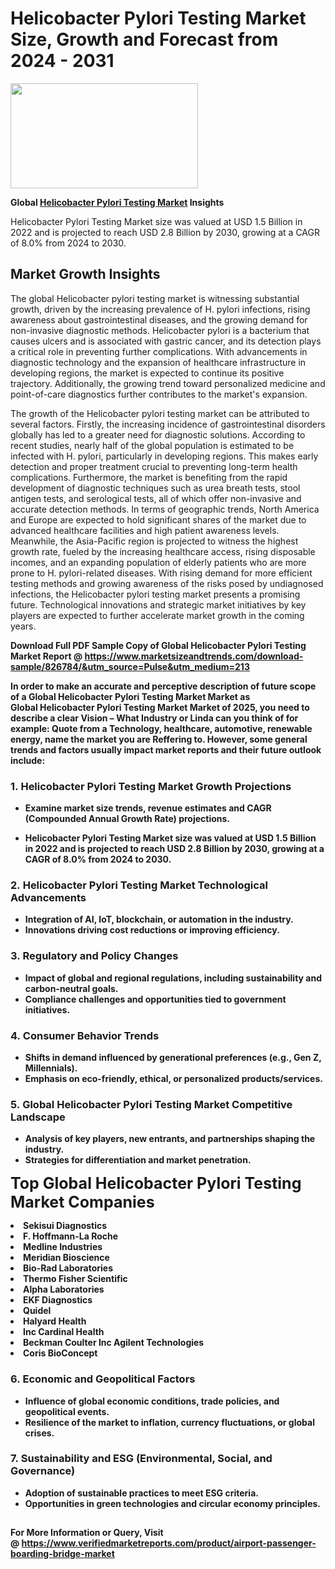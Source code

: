 <H1>Helicobacter Pylori Testing Market Size, Growth and Forecast from 2024 - 2031</H1><img class="aligncenter size-medium wp-image-584254" src="https://thirdeyenews.in/wp-content/uploads/2024/09/Global-Market-Research-300x168.jpeg" alt="" width="300" height="168" /><p><strong>Global&nbsp;<a href="https://www.marketsizeandtrends.com/download-sample/826784/&amp;utm_source=Pulse&amp;utm_medium=213">Helicobacter Pylori Testing Market</a> Insights</strong></p><p>Helicobacter Pylori Testing Market size was valued at USD 1.5 Billion in 2022 and is projected to reach USD 2.8 Billion by 2030, growing at a CAGR of 8.0% from 2024 to 2030.</p><p><h2>Market Growth Insights</h2> <p>The global Helicobacter pylori testing market is witnessing substantial growth, driven by the increasing prevalence of H. pylori infections, rising awareness about gastrointestinal diseases, and the growing demand for non-invasive diagnostic methods. Helicobacter pylori is a bacterium that causes ulcers and is associated with gastric cancer, and its detection plays a critical role in preventing further complications. With advancements in diagnostic technology and the expansion of healthcare infrastructure in developing regions, the market is expected to continue its positive trajectory. Additionally, the growing trend toward personalized medicine and point-of-care diagnostics further contributes to the market's expansion.</p> <p><strong></strong></p> <p>The growth of the Helicobacter pylori testing market can be attributed to several factors. Firstly, the increasing incidence of gastrointestinal disorders globally has led to a greater need for diagnostic solutions. According to recent studies, nearly half of the global population is estimated to be infected with H. pylori, particularly in developing regions. This makes early detection and proper treatment crucial to preventing long-term health complications. Furthermore, the market is benefiting from the rapid development of diagnostic techniques such as urea breath tests, stool antigen tests, and serological tests, all of which offer non-invasive and accurate detection methods. In terms of geographic trends, North America and Europe are expected to hold significant shares of the market due to advanced healthcare facilities and high patient awareness levels. Meanwhile, the Asia-Pacific region is projected to witness the highest growth rate, fueled by the increasing healthcare access, rising disposable incomes, and an expanding population of elderly patients who are more prone to H. pylori-related diseases. With rising demand for more efficient testing methods and growing awareness of the risks posed by undiagnosed infections, the Helicobacter pylori testing market presents a promising future. Technological innovations and strategic market initiatives by key players are expected to further accelerate market growth in the coming years.</p> <p><strong></p><p><span class=""><strong>Download Full PDF Sample Copy of Global Helicobacter Pylori Testing Market Report</strong> @ <a href="https://www.marketsizeandtrends.com/download-sample/826784/&amp;utm_source=Pulse&amp;utm_medium=213" target="_blank">https://www.marketsizeandtrends.com/download-sample/826784/&amp;utm_source=Pulse&amp;utm_medium=213</a></span></p><p>In order to make an accurate and perceptive description of future scope of a Global&nbsp;Helicobacter Pylori Testing Market Market as Global&nbsp;Helicobacter Pylori Testing Market Market of 2025, you need to describe a clear Vision &ndash; What Industry or Linda can you think of for example: Quote from a Technology, healthcare, automotive, renewable energy, name the market you are Reffering to. However, some general trends and factors usually impact market reports and their future outlook include:</p><h3>1.&nbsp;<strong>Helicobacter Pylori Testing Market Growth Projections</strong></h3><ul><li>Examine market size trends, revenue estimates and CAGR (Compounded Annual Growth Rate) projections.</li><li><p>Helicobacter Pylori Testing Market size was valued at USD 1.5 Billion in 2022 and is projected to reach USD 2.8 Billion by 2030, growing at a CAGR of 8.0% from 2024 to 2030.</p></li></ul><h3>2.&nbsp;<strong>Helicobacter Pylori Testing Market Technological Advancements</strong></h3><ul><li>Integration of AI, IoT, blockchain, or automation in the industry.</li><li>Innovations driving cost reductions or improving efficiency.</li></ul><h3>3.&nbsp;<strong>Regulatory and Policy Changes</strong></h3><ul><li>Impact of global and regional regulations, including sustainability and carbon-neutral goals.</li><li>Compliance challenges and opportunities tied to government initiatives.</li></ul><h3>4.&nbsp;<strong>Consumer Behavior Trends</strong></h3><ul><li>Shifts in demand influenced by generational preferences (e.g., Gen Z, Millennials).</li><li>Emphasis on eco-friendly, ethical, or personalized products/services.</li></ul><h3>5.&nbsp;<strong>Global Helicobacter Pylori Testing Market Competitive Landscape</strong></h3><ul><li>Analysis of key players, new entrants, and partnerships shaping the industry.</li><li>Strategies for differentiation and market penetration.</li></ul><p data-pm-slice="1 1 []"><span style="color: inherit; font-family: inherit; font-size: 25px;">Top Global Helicobacter Pylori Testing Market Companies</span></p><div class="" data-test-id=""><p><li>Sekisui Diagnostics</li><li> F. Hoffmann-La Roche</li><li> Medline Industries</li><li> Meridian Bioscience</li><li> Bio-Rad Laboratories</li><li> Thermo Fisher Scientific</li><li> Alpha Laboratories</li><li> EKF Diagnostics</li><li> Quidel</li><li> Halyard Health</li><li> Inc Cardinal Health</li><li> Beckman Coulter Inc Agilent Technologies</li><li> Coris BioConcept</li></p></div><h3>6.&nbsp;<strong>Economic and Geopolitical Factors</strong></h3><ul><li>Influence of global economic conditions, trade policies, and geopolitical events.</li><li>Resilience of the market to inflation, currency fluctuations, or global crises.</li></ul><h3>7.&nbsp;<strong>Sustainability and ESG (Environmental, Social, and Governance)</strong></h3><ul><li>Adoption of sustainable practices to meet ESG criteria.</li><li>Opportunities in green technologies and circular economy principles.</li></ul><h2><strong style="font-size: 14px;">For More Information or Query, Visit @&nbsp;</strong><a style="background-color: #ffffff; font-size: 14px;" href="https://www.marketsizeandtrends.com/report/helicobacter-pylori-testing-market/" target="_blank">https://www.verifiedmarketreports.com/product/airport-passenger-boarding-bridge-market</a></h2>
